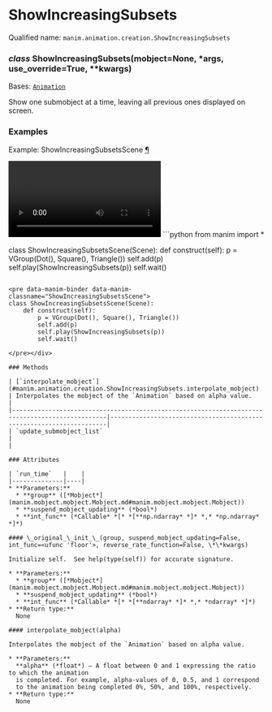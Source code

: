 # ShowIncreasingSubsets

Qualified name: `manim.animation.creation.ShowIncreasingSubsets`

### *class* ShowIncreasingSubsets(mobject=None, \*args, use_override=True, \*\*kwargs)

Bases: [`Animation`](manim.animation.animation.Animation.md#manim.animation.animation.Animation)

Show one submobject at a time, leaving all previous ones displayed on screen.

### Examples

<div id="showincreasingsubsetsscene" class="admonition admonition-manim-example">
<p class="admonition-title">Example: ShowIncreasingSubsetsScene <a class="headerlink" href="#showincreasingsubsetsscene">¶</a></p><video
    class="manim-video"
    controls
    loop
    autoplay
    src="./ShowIncreasingSubsetsScene-1.mp4">
</video>
```python
from manim import *

class ShowIncreasingSubsetsScene(Scene):
    def construct(self):
        p = VGroup(Dot(), Square(), Triangle())
        self.add(p)
        self.play(ShowIncreasingSubsets(p))
        self.wait()
```

<pre data-manim-binder data-manim-classname="ShowIncreasingSubsetsScene">
class ShowIncreasingSubsetsScene(Scene):
    def construct(self):
        p = VGroup(Dot(), Square(), Triangle())
        self.add(p)
        self.play(ShowIncreasingSubsets(p))
        self.wait()

</pre></div>

### Methods

| [`interpolate_mobject`](#manim.animation.creation.ShowIncreasingSubsets.interpolate_mobject)   | Interpolates the mobject of the `Animation` based on alpha value.   |
|------------------------------------------------------------------------------------------------|---------------------------------------------------------------------|
| `update_submobject_list`                                                                       |                                                                     |

### Attributes

| `run_time`   |    |
|--------------|----|
* **Parameters:**
  * **group** ([*Mobject*](manim.mobject.mobject.Mobject.md#manim.mobject.mobject.Mobject))
  * **suspend_mobject_updating** (*bool*)
  * **int_func** (*Callable* *[* *[**np.ndarray* *]* *,* *np.ndarray* *]*)

#### \_original_\_init_\_(group, suspend_mobject_updating=False, int_func=<ufunc 'floor'>, reverse_rate_function=False, \*\*kwargs)

Initialize self.  See help(type(self)) for accurate signature.

* **Parameters:**
  * **group** ([*Mobject*](manim.mobject.mobject.Mobject.md#manim.mobject.mobject.Mobject))
  * **suspend_mobject_updating** (*bool*)
  * **int_func** (*Callable* *[* *[**ndarray* *]* *,* *ndarray* *]*)
* **Return type:**
  None

#### interpolate_mobject(alpha)

Interpolates the mobject of the `Animation` based on alpha value.

* **Parameters:**
  **alpha** (*float*) – A float between 0 and 1 expressing the ratio to which the animation
  is completed. For example, alpha-values of 0, 0.5, and 1 correspond
  to the animation being completed 0%, 50%, and 100%, respectively.
* **Return type:**
  None
